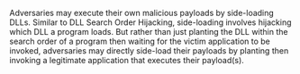 Adversaries may execute their own malicious payloads by side-loading DLLs. Similar to DLL Search Order Hijacking, side-loading involves hijacking which DLL a program loads. But rather than just planting the DLL within the search order of a program then waiting for the victim application to be invoked, adversaries may directly side-load their payloads by planting then invoking a legitimate application that executes their payload(s).
